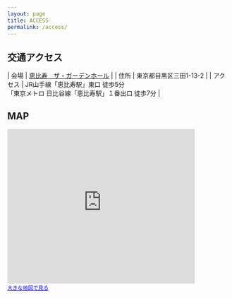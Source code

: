 ```yaml
---
layout: page
title: ACCESS
permalink: /access/
---
```

## 交通アクセス

| 会場 | [恵比寿　ザ・ガーデンホール](https://gardenplace.jp/culture/hall.php) |
| 住所 | 東京都目黒区三田1-13-2 |
| アクセス | JR山手線「恵比寿駅」東口 徒歩5分<br>「東京メトロ 日比谷線「恵比寿駅」１番出口 徒歩7分 |

## MAP

<iframe width="425" height="350" frameborder="0" scrolling="no" marginheight="0" marginwidth="0" src="http://maps.google.co.jp/maps?q=%E6%9D%B1%E4%BA%AC%E9%83%BD%E7%9B%AE%E9%BB%92%E5%8C%BA%E4%B8%89%E7%94%B01-13-2&amp;ie=UTF8&amp;hq=&amp;hnear=%E6%9D%B1%E4%BA%AC%E9%83%BD%E7%9B%AE%E9%BB%92%E5%8C%BA%E4%B8%89%E7%94%B0%EF%BC%91%E4%B8%81%E7%9B%AE%EF%BC%91%EF%BC%93%E2%88%92%EF%BC%92&amp;gl=jp&amp;t=m&amp;z=14&amp;brcurrent=3,0x60188b167c7a6ed7:0x7da905c841f5b8d,0,0x60188b167bf54239:0x29050b6a89f83edf&amp;ll=35.641702,139.7138&amp;output=embed"></iframe><br /><small><a href="http://maps.google.co.jp/maps?q=%E6%9D%B1%E4%BA%AC%E9%83%BD%E7%9B%AE%E9%BB%92%E5%8C%BA%E4%B8%89%E7%94%B01-13-2&amp;ie=UTF8&amp;hq=&amp;hnear=%E6%9D%B1%E4%BA%AC%E9%83%BD%E7%9B%AE%E9%BB%92%E5%8C%BA%E4%B8%89%E7%94%B0%EF%BC%91%E4%B8%81%E7%9B%AE%EF%BC%91%EF%BC%93%E2%88%92%EF%BC%92&amp;gl=jp&amp;t=m&amp;z=14&amp;brcurrent=3,0x60188b167c7a6ed7:0x7da905c841f5b8d,0,0x60188b167bf54239:0x29050b6a89f83edf&amp;ll=35.641702,139.7138&amp;source=embed" style="color:#0000FF;text-align:left">大きな地図で見る</a></small>
